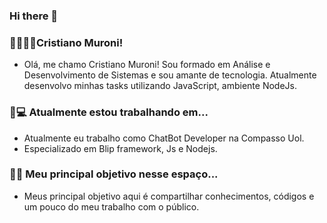 ### Hi there 👋

### 🚀👨🏿‍🚀Cristiano Muroni!

- Olá, me chamo Cristiano Muroni! 
Sou formado em Análise e Desenvolvimento de Sistemas e sou amante de tecnologia.
Atualmente desenvolvo minhas tasks utilizando JavaScript, ambiente NodeJs.


### 🔨💻 Atualmente estou trabalhando em...

- Atualmente eu trabalho como ChatBot Developer na Compasso Uol.
- Especializado em Blip framework, Js e Nodejs.


### 🎯💡 Meu principal objetivo nesse espaço...

- Meus principal objetivo aqui é compartilhar conhecimentos, códigos
e um pouco do meu trabalho com o público.

